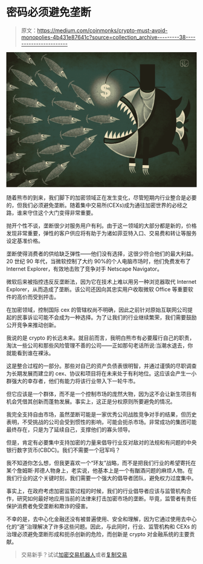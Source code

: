 # 密码必须避免垄断

> 原文：<https://medium.com/coinmonks/crypto-must-avoid-monopolies-4b431e87641c?source=collection_archive---------38----------------------->

![](img/83cda3ece4c1bcd241b5ced73700b2b5.png)

随着熊市的到来，我们脚下的加密领域正在发生变化，尽管短期内行业整合是必要的，但我们必须避免垄断。随着集中交易所(CEXs)成为通往加密世界的必经之路，谁来守住这个大门变得非常重要。

抛开个性不谈，垄断很少对服务用户有利。由于这一领域的大部分都是新的，价格发现非常重要，弹性的客户供应将有助于为诸如菲亚特入口、交易费和转让等服务设定基准价格。

垄断使得消费者的供给缺乏弹性——他们没有选择，这很少符合他们的最大利益。20 世纪 90 年代，当微软控制了大约 90%的个人电脑市场时，他们免费发布了 Internet Explorer，有效地击败了竞争对手 Netscape Navigator。

微软后来被指控违反反垄断法，因为它在技术上难以用另一种浏览器取代 Internet Explorer，从而造成了垄断。该公司还因向其忠实用户收取微软 Office 等重要软件的高价而受到抨击。

在加密领域，控制国际 cex 的管辖权尚不明确，因此之前针对原始互联网公司提起的民事诉讼可能不会成为一种选择。为了让我们的行业继续繁荣，我们需要鼓励公开竞争来推动创新。

我说的是 crypto 的长远未来。就目前而言，我明白熊市有必要履行自己的职责，淘汰一些公司和那些风险管理不善的公司——正如那句老话所说:当潮水退去，你就能看到谁在裸泳。

这是整合过程的一部分。那些对自己的资产负债表很明智，并通过谨慎的尽职调查为长期发展而建立的 cex、协议和项目将在未来处于有利地位。这应该会产生一小群强大的幸存者，他们有能力将该行业带入下一轮牛市。

但它应该是一个群体，而不是一个控制市场的庞然大物，因为这不会让新生项目有机会凭借其创新而蓬勃发展。事实上，这正是分权原则所要避免的情况。

我完全支持自由市场，虽然垄断可能是一家优秀公司战胜竞争对手的结果，但历史表明，不受挑战的公司会受到惯性的影响，可能会扼杀市场。非常成功的集团可能最终存在，只是为了延续自己，支撑他们的寡头领导。

但是，肯定有必要集中支持加密的力量来倡导行业反对敌对的法规和有问题的中央银行数字货币(CBDC)。我们不需要一个冠军吗？

我不知道你怎么想，但我更喜欢一个“环友”战略，而不是把我们行业的希望寄托在某个詹姆斯·邦德人物身上，老实说，他基本上是一个有酗酒问题的麻烦人物。在我们行业的这个关键时刻，我们需要一个强大的倡导者团队，避免权力过度集中。

事实上，在政府考虑加密监管过程的时候，我们的行业倡导者应该与监管机构合作，研究如何最好地应用当前的法律来打击加密市场的垄断。毕竟，监管者有责任保护消费者免受垄断和欺诈的侵害。

不幸的是，去中心化金融还没有被普遍使用、安全和理解，因为它通过使用去中心化的“道”治理解决了许多这些问题。因此，与此同时，行业、监管机构和 CEXs 的治理必须避免垄断形成和扼杀创新的危险，而创新是 crypto 对金融系统的主要贡献。

> 交易新手？试试[加密交易机器人](/coinmonks/crypto-trading-bot-c2ffce8acb2a)或者[复制交易](/coinmonks/top-10-crypto-copy-trading-platforms-for-beginners-d0c37c7d698c)